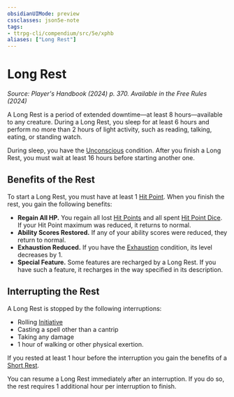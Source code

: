 ```yaml
---
obsidianUIMode: preview
cssclasses: json5e-note
tags:
- ttrpg-cli/compendium/src/5e/xphb
aliases: ["Long Rest"]
---
```

# Long Rest
*Source: Player's Handbook (2024) p. 370. Available in the Free Rules (2024)* 

A Long Rest is a period of extended downtime—at least 8 hours—available to any creature. During a Long Rest, you sleep for at least 6 hours and perform no more than 2 hours of light activity, such as reading, talking, eating, or standing watch.

During sleep, you have the [Unconscious](Misc%20Files/CLI/rules/conditions.md#Unconscious) condition. After you finish a Long Rest, you must wait at least 16 hours before starting another one.

## Benefits of the Rest

To start a Long Rest, you must have at least 1 [Hit Point](Misc%20Files/CLI/rules/variant-rules/hit-points-xphb.md). When you finish the rest, you gain the following benefits:

- **Regain All HP.** You regain all lost [Hit Points](Misc%20Files/CLI/rules/variant-rules/hit-points-xphb.md) and all spent [Hit Point Dice](Misc%20Files/CLI/rules/variant-rules/hit-point-dice-xphb.md). If your Hit Point maximum was reduced, it returns to normal.  
- **Ability Scores Restored.** If any of your ability scores were reduced, they return to normal.  
- **Exhaustion Reduced.** If you have the [Exhaustion](Misc%20Files/CLI/rules/conditions.md#Exhaustion) condition, its level decreases by 1.  
- **Special Feature.** Some features are recharged by a Long Rest. If you have such a feature, it recharges in the way specified in its description.  

## Interrupting the Rest

A Long Rest is stopped by the following interruptions:

- Rolling [Initiative](Misc%20Files/CLI/rules/variant-rules/initiative-xphb.md)  
- Casting a spell other than a cantrip  
- Taking any damage  
- 1 hour of walking or other physical exertion.  

If you rested at least 1 hour before the interruption you gain the benefits of a [Short Rest](Misc%20Files/CLI/rules/variant-rules/short-rest-xphb.md).

You can resume a Long Rest immediately after an interruption. If you do so, the rest requires 1 additional hour per interruption to finish.